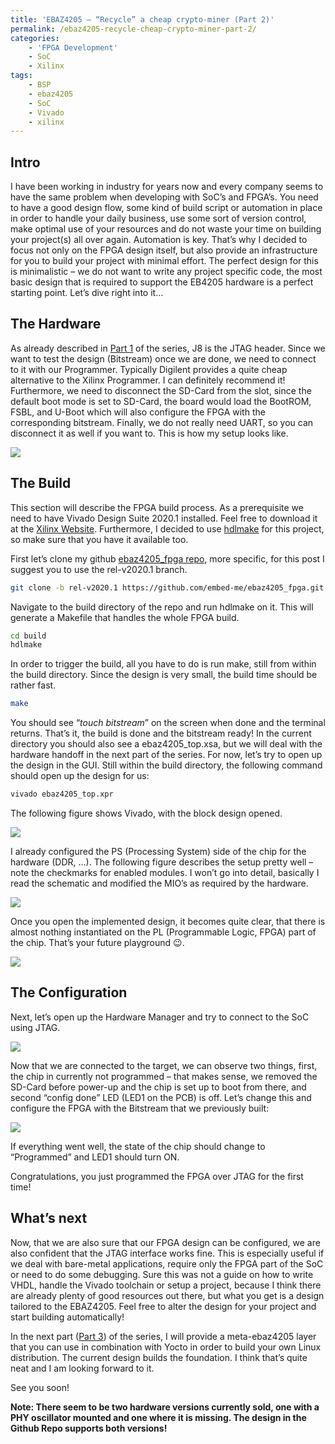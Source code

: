 ```yaml
---
title: 'EBAZ4205 – “Recycle” a cheap crypto-miner (Part 2)'
permalink: /ebaz4205-recycle-cheap-crypto-miner-part-2/
categories:
    - 'FPGA Development'
    - SoC
    - Xilinx
tags:
    - BSP
    - ebaz4205
    - SoC
    - Vivado
    - xilinx
---
```


## Intro

I have been working in industry for years now and every company seems to have the same problem when developing with SoC’s and FPGA’s. You need to have a good design flow, some kind of build script or automation in place in order to handle your daily business, use some sort of version control, make optimal use of your resources and do not waste your time on building your project(s) all over again. Automation is key. That’s why I decided to focus not only on the FPGA design itself, but also provide an infrastructure for you to build your project with minimal effort. The perfect design for this is minimalistic – we do not want to write any project specific code, the most basic design that is required to support the EB4205 hardware is a perfect starting point. Let’s dive right into it…

## The Hardware

As already described in [Part 1](https://embed-me.github.io/ebaz4205-recycle-cheap-crypto-miner-part-1/) of the series, J8 is the JTAG header. Since we want to test the design (Bitstream) once we are done, we need to connect to it with our Programmer. Typically Digilent provides a quite cheap alternative to the Xilinx Programmer. I can definitely recommend it! Furthermore, we need to disconnect the SD-Card from the slot, since the default boot mode is set to SD-Card, the board would load the BootROM, FSBL, and U-Boot which will also configure the FPGA with the corresponding bitstream. Finally, we do not really need UART, so you can disconnect it as well if you want to. This is how my setup looks like.

![](/assets/posts/ebaz4205_part2/ebaz4205_top_jtag.png)

## The Build

This section will describe the FPGA build process. As a prerequisite we need to have Vivado Design Suite 2020.1 installed. Feel free to download it at the [Xilinx Website](https://www.xilinx.com/support/download/index.html/content/xilinx/en/downloadNav/vivado-design-tools/2020-1.html). Furthermore, I decided to use [hdlmake](https://hdlmake.readthedocs.io/en/master/) for this project, so make sure that you have it available too.

First let’s clone my github [ebaz4205\_fpga repo](https://github.com/embed-me/ebaz4205_fpga), more specific, for this post I suggest you to use the rel-v2020.1 branch.

``` bash
git clone -b rel-v2020.1 https://github.com/embed-me/ebaz4205_fpga.git
```

Navigate to the build directory of the repo and run hdlmake on it. This will generate a Makefile that handles the whole FPGA build.

``` bash
cd build
hdlmake
```

In order to trigger the build, all you have to do is run make, still from within the build directory. Since the design is very small, the build time should be rather fast.

``` bash
make
```

You should see “*touch bitstream*” on the screen when done and the terminal returns. That’s it, the build is done and the bitstream ready! In the current directory you should also see a ebaz4205\_top.xsa, but we will deal with the hardware handoff in the next part of the series. For now, let’s try to open up the design in the GUI. Still within the build directory, the following command should open up the design for us:

``` bash
vivado ebaz4205_top.xpr
```

The following figure shows Vivado, with the block design opened.

![](/assets/posts/ebaz4205_part2/ebaz4205_fpga_design.png)

I already configured the PS (Processing System) side of the chip for the hardware (DDR, …). The following figure describes the setup pretty well – note the checkmarks for enabled modules. I won’t go into detail, basically I read the schematic and modified the MIO’s as required by the hardware.

![](/assets/posts/ebaz4205_part2/ebaz4205_fpga_design2.png)

Once you open the implemented design, it becomes quite clear, that there is almost nothing instantiated on the PL (Programmable Logic, FPGA) part of the chip. That’s your future playground 😉.

![](/assets/posts/ebaz4205_part2/ebaz4205_fpga_utilization1.png)

## The Configuration

Next, let’s open up the Hardware Manager and try to connect to the SoC using JTAG.

![](/assets/posts/ebaz4205_part2/ebaz4205_fpga_hardware_manager2.png)

Now that we are connected to the target, we can observe two things, first, the chip in currently not programmed – that makes sense, we removed the SD-Card before power-up and the chip is set up to boot from there, and second “config done” LED (LED1 on the PCB) is off. Let’s change this and configure the FPGA with the Bitstream that we previously built:

![](/assets/posts/ebaz4205_part2/ebaz4205_fpga_configure.png)

If everything went well, the state of the chip should change to “Programmed” and LED1 should turn ON.

Congratulations, you just programmed the FPGA over JTAG for the first time!

## What’s next

Now, that we are also sure that our FPGA design can be configured, we are also confident that the JTAG interface works fine. This is especially useful if we deal with bare-metal applications, require only the FPGA part of the SoC or need to do some debugging. Sure this was not a guide on how to write VHDL, handle the Vivado toolchain or setup a project, because I think there are already plenty of good resources out there, but what you get is a design tailored to the EBAZ4205. Feel free to alter the design for your project and start building automatically!

In the next part ([Part 3](https://embed-me.github.io/ebaz4205-recycle-cheap-crypto-miner-part-3/)) of the series, I will provide a meta-ebaz4205 layer that you can use in combination with Yocto in order to build your own Linux distribution. The current design builds the foundation. I think that’s quite neat and I am looking forward to it.

See you soon!

**Note: There seem to be two hardware versions currently sold, one with a PHY oscillator mounted and one where it is missing. The design in the Github Repo supports both versions!**